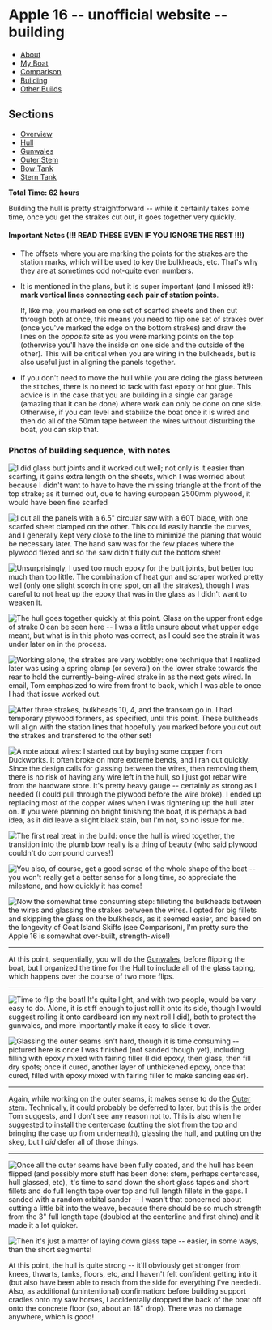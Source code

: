 <style>
#navigation {
display: none;
}

table {
width: auto;
}

</style>

# Apple 16 -- unofficial website -- building

<ul class="menu">
<li><a href="/apple">About</a></li>
<li><a href="/apple/boat.html">My Boat</a></li>
<li><a href="/apple/comparison.html">Comparison</a></li>
<li class="cur"><a href="/apple/building.html">Building</a></li>
<li><a href="/apple/others.html">Other Builds</a></li>
</ul>

## Sections

<ul class="menu">
<li><a href="/apple/building.html">Overview</a></li>
<li class="cur"><a href="/apple/building/hull.html">Hull</a></li>
<li><a href="/apple/building/gunwales.html">Gunwales</a></li>
<li><a href="/apple/building/stem.html">Outer Stem</a></li>
<li><a href="/apple/building/bowtank.html">Bow Tank</a></li>
<li><a href="/apple/building/sterntank.html">Stern Tank</a></li>
</ul>

**Total Time: 62 hours**

Building the hull is pretty straightforward -- while it certainly takes some
time, once you get the strakes cut out, it goes together very quickly.

#### Important Notes (!!! READ THESE EVEN IF YOU IGNORE THE REST !!!)

- The offsets where you are marking the points for the strakes are the station
  marks, which will be used to key the bulkheads, etc. That's why they are at
  sometimes odd not-quite even numbers. 
- It is mentioned in the plans, but it is super important (and I missed it!):
  **mark vertical lines connecting each pair of station points**. 
  
  If, like me,
  you marked on one set of scarfed sheets and then cut through both at once,
  this means you need to flip one set of strakes over (once you've marked the
  edge on the bottom strakes) and draw the lines on the _opposite_ site as you
  were marking points on the top (otherwise you'll have the inside on one side
  and the outside of the other). This will be critical when you are wiring in
  the bulkheads, but is also useful just in aligning the panels together.
- If you don't need to move the hull while you are doing the glass between the
  stitches, there is no need to tack with fast epoxy or hot glue. This advice is
  in the case that you are building in a single car garage (amazing that it can
  be done) where work can only be done on one side. Otherwise, if you can level
  and stabilize the boat once it is wired and then do all of the 50mm tape
  between the wires without disturbing the boat, you can skip that.


### Photos of building sequence, with notes

![I did glass butt joints and it worked out well; not only is it easier than scarfing, it gains extra length on the sheets, which I was worried about because I didn't want to have to have the missing triangle at the front of the top strake; as it turned out, due to having european 2500mm plywood, it would have been fine scarfed](/static/apple/IMG_0106.jpg)

<div style="clear: both"></div>

![I cut all the panels with a 6.5" circular saw with a 60T blade, with one scarfed sheet clamped on the other. This could easily handle the curves, and I generally kept very close to the line to minimize the planing that would be necessary later. The hand saw was for the few places where the plywood flexed and so the saw didn't fully cut the bottom sheet](/static/apple/IMG_0160.jpeg)

<div style="clear: both"></div>

![Unsurprisingly, I used too much epoxy for the butt joints, but better too much than too little. The combination of heat gun and scraper worked pretty well (only one slight scorch in one spot, on all the strakes), though I was careful to not heat up the epoxy that was in the glass as I didn't want to weaken it.](/static/apple/IMG_0195.jpeg)


<div style="clear: both"></div>

![The hull goes together quickly at this point. Glass on the upper front edge of strake 0 can be seen here -- I was a little unsure about what upper edge meant, but what is in this photo was correct, as I could see the strain it was under later on in the process.](/static/apple/IMG_0232.jpeg)

<div style="clear: both"></div>

![Working alone, the strakes are very wobbly: one technique that I realized later was using a spring clamp (or several) on the lower strake towards the rear to hold the currently-being-wired strake in as the next gets wired. In email, Tom emphasized to wire from front to back, which I was able to once I had that issue worked out.](/static/apple/IMG_0274.jpeg)

<div style="clear: both"></div>

![After three strakes, bulkheads 10, 4, and the transom go in. I had temporary plywood formers, as specified, until this point. These bulkheads will align with the station lines that hopefully you marked before you cut out the strakes and transfered to the other set!](/static/apple/IMG_0261.jpeg)

<div style="clear: both"></div>

![A note about wires: I started out by buying some copper from Duckworks. It often broke on more extreme bends, and I ran out quickly. Since the design calls for glassing between the wires, then removing them, there is no risk of having any wire left in the hull, so I just got rebar wire from the hardware store. It's pretty heavy gauge -- certainly as strong as I needed (I could pull through the plywood before the wire broke). I ended up replacing most of the copper wires when I was tightening up the hull later on. If you were planning on bright finishing the boat, it is perhaps a bad idea, as it did leave a slight black stain, but I'm not, so no issue for me.](https://dbp.io/static/apple/IMG_0254.jpeg)

<div style="clear: both"></div>

![The first real treat in the build: once the hull is wired together, the transition into the plumb bow really is a thing of beauty (who said plywood couldn't do compound curves!)](/static/apple/IMG_0281.jpeg)

<div style="clear: both"></div>


![You also, of course, get a good sense of the whole shape of the boat -- you won't really get a better sense for a long time, so appreciate the milestone, and how quickly it has come!](/static/apple/IMG_0285.jpeg)

<div style="clear: both"></div>


![Now the somewhat time consuming step: filleting the bulkheads between the wires and glassing the strakes between the wires. I opted for big fillets and skipping the glass on the bulkheads, as it seemed easier, and based on the longevity of Goat Island Skiffs (see [Comparison](/apple/comparison.html)), I'm pretty sure the Apple 16 is somewhat over-built, strength-wise!)](/static/apple/IMG_0293.jpeg)

<div style="clear: both"></div>

---

At this point, sequentially, you will do the
[Gunwales](/apple/building/gunwales.html), before flipping the boat, but I
organized the time for the Hull to include all of the glass taping, which
happens over the course of two more flips.
 
---

<div style="clear: both"></div>

![Time to flip the boat! It's quite light, and with two people, would be very easy to do. Alone,  it is stiff enough to just roll it onto its side, though I would suggest rolling it onto cardboard (on my next roll I did), both to protect the gunwales, and more importantly make it easy to slide it over.](/static/apple/IMG_0491.jpeg)

<div style="clear: both"></div>

![Glassing the outer seams isn't hard, though it is time consuming -- pictured here is once I was finished (not sanded though yet), including filling with epoxy mixed with fairing filler (I did epoxy, then glass, then fill dry spots; once it cured, another layer of unthickened epoxy, once that cured, filled with epoxy mixed with fairing filler to make sanding easier).](/static/apple/IMG_0531.jpeg)


<div style="clear: both"></div>

---

Again, while working on the outer seams, it makes sense to do the [Outer
stem](/apple/building/hull.html). Technically, it could probably be deferred to
later, but this is the order Tom suggests, and I don't see any reason not to.
This is also when he suggested to install the centercase (cutting the slot from
the top and bringing the case up from underneath), glassing the hull, and
putting on the skeg, but I _did_ defer all of those things.

---
<div style="clear: both"></div>


![Once all the outer seams have been fully coated, and the hull has been flipped (and possibly more stuff has been done: stem, perhaps centercase, hull glassed, etc), it's time to sand down the short glass tapes and short fillets and do full length tape over top and full length fillets in the gaps. I sanded with a random orbital sander -- I wasn't that concerned about cutting a little bit into the weave, because there should be so much strength from the 3" full length tape (doubled at the centerline and first chine) and it made it a lot quicker.](/static/apple/IMG_0637.jpeg)


<div style="clear: both"></div>

![Then it's just a matter of laying down glass tape -- easier, in some ways, than the short segments!](/static/apple/IMG_0650.jpeg)

<div style="clear: both"></div>

At this point, the hull is quite strong -- it'll obviously get stronger from knees, thwarts, tanks, floors, etc, and I haven't felt confident getting into it (but also have been able to reach from the side for everything I've needed). Also, as additional (unintentional) confirmation: before building support cradles onto my saw horses, I accidentally dropped the back of the boat off onto the concrete floor (so, about an 18" drop). There was no damage anywhere, which is good!
